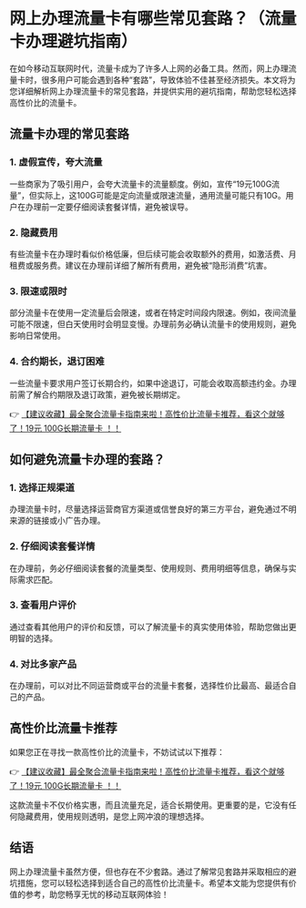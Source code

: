 # 网上办理流量卡有哪些常见套路？（流量卡办理避坑指南）

在如今移动互联网时代，流量卡成为了许多人上网的必备工具。然而，网上办理流量卡时，很多用户可能会遇到各种“套路”，导致体验不佳甚至经济损失。本文将为您详细解析网上办理流量卡的常见套路，并提供实用的避坑指南，帮助您轻松选择高性价比的流量卡。

## 流量卡办理的常见套路

### 1. **虚假宣传，夸大流量**
一些商家为了吸引用户，会夸大流量卡的流量额度。例如，宣传“19元100G流量”，但实际上，这100G可能是定向流量或限速流量，通用流量可能只有10G。用户在办理前一定要仔细阅读套餐详情，避免被误导。

### 2. **隐藏费用**
有些流量卡在办理时看似价格低廉，但后续可能会收取额外的费用，如激活费、月租费或服务费。建议在办理前详细了解所有费用，避免被“隐形消费”坑害。

### 3. **限速或限时**
部分流量卡在使用一定流量后会限速，或者在特定时间段内限速。例如，夜间流量可能不限速，但白天使用时会明显变慢。办理前务必确认流量卡的使用规则，避免影响日常使用。

### 4. **合约期长，退订困难**
一些流量卡要求用户签订长期合约，如果中途退订，可能会收取高额违约金。办理前需了解合约期限及退订政策，避免被长期绑定。

👉 [【建议收藏】最全聚合流量卡指南来啦！高性价比流量卡推荐，看这个就够了！19元 100G长期流量卡 ！！](https://bit.ly/Liuliangka)

## 如何避免流量卡办理的套路？

### 1. **选择正规渠道**
办理流量卡时，尽量选择运营商官方渠道或信誉良好的第三方平台，避免通过不明来源的链接或小广告办理。

### 2. **仔细阅读套餐详情**
在办理前，务必仔细阅读套餐的流量类型、使用规则、费用明细等信息，确保与实际需求匹配。

### 3. **查看用户评价**
通过查看其他用户的评价和反馈，可以了解流量卡的真实使用体验，帮助您做出更明智的选择。

### 4. **对比多家产品**
在办理前，可以对比不同运营商或平台的流量卡套餐，选择性价比最高、最适合自己的产品。

## 高性价比流量卡推荐

如果您正在寻找一款高性价比的流量卡，不妨试试以下推荐：

👉 [【建议收藏】最全聚合流量卡指南来啦！高性价比流量卡推荐，看这个就够了！19元 100G长期流量卡 ！！](https://bit.ly/Liuliangka)

这款流量卡不仅价格实惠，而且流量充足，适合长期使用。更重要的是，它没有任何隐藏费用，使用规则透明，是您上网冲浪的理想选择。

## 结语

网上办理流量卡虽然方便，但也存在不少套路。通过了解常见套路并采取相应的避坑措施，您可以轻松选择到适合自己的高性价比流量卡。希望本文能为您提供有价值的参考，助您畅享无忧的移动互联网体验！